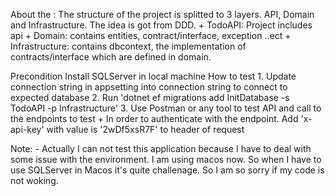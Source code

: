 About the : The structure of the project is splitted to 3 layers. API, Domain and Infrastructure. The idea is got from DDD.
    + TodoAPI: Project includes api
    + Domain: contains entities, contract/interface, exception ..ect
    + Infrastructure: contains dbcontext, the implementation of contracts/interface which are defined in domain.

Precondition
    Install SQLServer in local machine
How to test
    1. Update connection string in appsetting into connection string to connect to expected database
    2. Run 'dotnet ef migrations add InitDatabase  -s TodoAPI -p Infrastructure'
    3. Use Postman or any tool to test API and call to the endpoints to test
        + In order to authenticate with the endpoint. Add 'x-api-key' with value is '2wDf5xsR7F' to header of request

Note:
    - Actually I can not test this application because I have to deal with some issue with the environment. I am using macos now. So when I have to use SQLServer in Macos it's quite challenage. So I am so sorry if my code is not woking. 